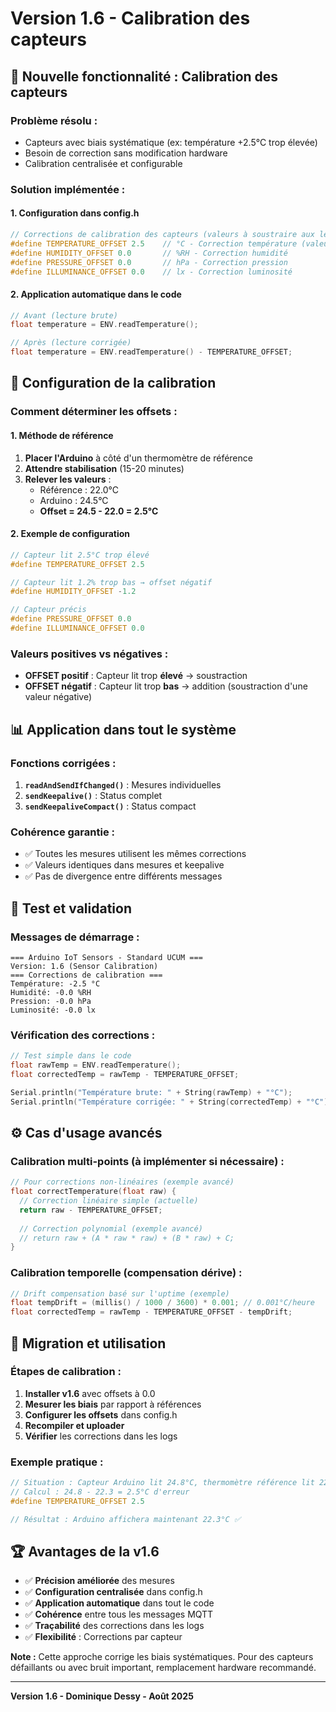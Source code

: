 # Version 1.6 - Calibration des capteurs

## 🎯 Nouvelle fonctionnalité : Calibration des capteurs

### **Problème résolu :**
- Capteurs avec biais systématique (ex: température +2.5°C trop élevée)
- Besoin de correction sans modification hardware
- Calibration centralisée et configurable

### **Solution implémentée :**

#### **1. Configuration dans config.h**
```cpp
// Corrections de calibration des capteurs (valeurs à soustraire aux lectures)
#define TEMPERATURE_OFFSET 2.5    // °C - Correction température (valeur à soustraire)
#define HUMIDITY_OFFSET 0.0       // %RH - Correction humidité  
#define PRESSURE_OFFSET 0.0       // hPa - Correction pression
#define ILLUMINANCE_OFFSET 0.0    // lx - Correction luminosité
```

#### **2. Application automatique dans le code**
```cpp
// Avant (lecture brute)
float temperature = ENV.readTemperature();

// Après (lecture corrigée)
float temperature = ENV.readTemperature() - TEMPERATURE_OFFSET;
```

## 🔧 Configuration de la calibration

### **Comment déterminer les offsets :**

#### **1. Méthode de référence**
1. **Placer l'Arduino** à côté d'un thermomètre de référence
2. **Attendre stabilisation** (15-20 minutes)
3. **Relever les valeurs** :
   - Référence : 22.0°C
   - Arduino : 24.5°C
   - **Offset = 24.5 - 22.0 = 2.5°C**

#### **2. Exemple de configuration**
```cpp
// Capteur lit 2.5°C trop élevé
#define TEMPERATURE_OFFSET 2.5

// Capteur lit 1.2% trop bas → offset négatif
#define HUMIDITY_OFFSET -1.2

// Capteur précis
#define PRESSURE_OFFSET 0.0
#define ILLUMINANCE_OFFSET 0.0
```

### **Valeurs positives vs négatives :**
- **OFFSET positif** : Capteur lit trop **élevé** → soustraction
- **OFFSET négatif** : Capteur lit trop **bas** → addition (soustraction d'une valeur négative)

## 📊 Application dans tout le système

### **Fonctions corrigées :**
1. **`readAndSendIfChanged()`** : Mesures individuelles
2. **`sendKeepalive()`** : Status complet  
3. **`sendKeepaliveCompact()`** : Status compact

### **Cohérence garantie :**
- ✅ Toutes les mesures utilisent les mêmes corrections
- ✅ Valeurs identiques dans mesures et keepalive
- ✅ Pas de divergence entre différents messages

## 🧪 Test et validation

### **Messages de démarrage :**
```text
=== Arduino IoT Sensors - Standard UCUM ===
Version: 1.6 (Sensor Calibration)
=== Corrections de calibration ===
Température: -2.5 °C
Humidité: -0.0 %RH
Pression: -0.0 hPa
Luminosité: -0.0 lx
```

### **Vérification des corrections :**
```cpp
// Test simple dans le code
float rawTemp = ENV.readTemperature();
float correctedTemp = rawTemp - TEMPERATURE_OFFSET;

Serial.println("Température brute: " + String(rawTemp) + "°C");
Serial.println("Température corrigée: " + String(correctedTemp) + "°C");
```

## ⚙️ Cas d'usage avancés

### **Calibration multi-points (à implémenter si nécessaire) :**
```cpp
// Pour corrections non-linéaires (exemple avancé)
float correctTemperature(float raw) {
  // Correction linéaire simple (actuelle)
  return raw - TEMPERATURE_OFFSET;
  
  // Correction polynomial (exemple avancé)
  // return raw + (A * raw * raw) + (B * raw) + C;
}
```

### **Calibration temporelle (compensation dérive) :**
```cpp
// Drift compensation basé sur l'uptime (exemple)
float tempDrift = (millis() / 1000 / 3600) * 0.001; // 0.001°C/heure
float correctedTemp = rawTemp - TEMPERATURE_OFFSET - tempDrift;
```

## 🔄 Migration et utilisation

### **Étapes de calibration :**

1. **Installer v1.6** avec offsets à 0.0
2. **Mesurer les biais** par rapport à références
3. **Configurer les offsets** dans config.h
4. **Recompiler et uploader**
5. **Vérifier** les corrections dans les logs

### **Exemple pratique :**
```cpp
// Situation : Capteur Arduino lit 24.8°C, thermomètre référence lit 22.3°C
// Calcul : 24.8 - 22.3 = 2.5°C d'erreur
#define TEMPERATURE_OFFSET 2.5

// Résultat : Arduino affichera maintenant 22.3°C ✅
```

## 🏆 Avantages de la v1.6

- ✅ **Précision améliorée** des mesures
- ✅ **Configuration centralisée** dans config.h  
- ✅ **Application automatique** dans tout le code
- ✅ **Cohérence** entre tous les messages MQTT
- ✅ **Traçabilité** des corrections dans les logs
- ✅ **Flexibilité** : Corrections par capteur

**Note :** Cette approche corrige les biais systématiques. Pour des capteurs défaillants ou avec bruit important, remplacement hardware recommandé.

---

**Version 1.6 - Dominique Dessy - Août 2025**
